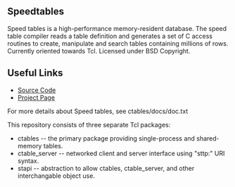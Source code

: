 ## Speedtables

Speed tables is a high-performance memory-resident database. The speed
table compiler reads a table definition and generates a set of C
access routines to create, manipulate and search tables containing
millions of rows. Currently oriented towards Tcl.  Licensed under BSD Copyright.

## Useful Links

* [Source Code](http://github.com/flightaware/speedtables)
* [Project Page](http://flightaware.github.io/speedtables)

For more details about Speed tables, see ctables/docs/doc.txt

This repository consists of three separate Tcl packages:

* ctables -- the primary package providing single-process and shared-memory tables.
* ctable_server -- networked client and server interface using "sttp:" URI syntax.
* stapi -- abstraction to allow ctables, ctable_server, and other interchangable object use.
